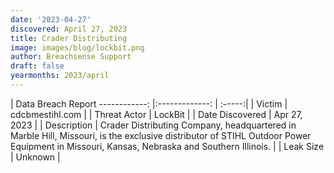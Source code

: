 ```yaml
---
date: '2023-04-27'
discovered: April 27, 2023
title: Crader Distributing
image: images/blog/lockbit.png
author: Breachsense Support
draft: false
yearmonths: 2023/april
---
```



| Data Breach Report
------------:     |:-------------:    | :-----:|
| Victim      | cdcbmestihl.com      | 
| Threat Actor      | LockBit      | 
| Date Discovered      | Apr 27, 2023      | 
| Description      | Crader Distributing Company, headquartered in Marble Hill, Missouri, is the exclusive distributor of STIHL Outdoor Power Equipment in Missouri, Kansas, Nebraska and Southern Illinois.      | 
| Leak Size      | Unknown      | 

